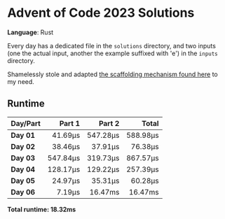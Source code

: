 # Advent of Code 2023 Solutions

**Language**: Rust

Every day has a dedicated file in the `solutions` directory, and two inputs (one the actual input, another the example suffixed with 'e') in the `inputs` directory.

Shamelessly stole and adapted [the scaffolding mechanism found here](https://github.com/fspoettel/advent-of-code-rust) to my need.

## Runtime

| Day/Part | Part 1 | Part 2 | Total |
|:---------|-------:|-------:|------:|
| **Day 01** | 41.69μs | 547.28μs | 588.98μs |
| **Day 02** | 38.46μs | 37.91μs | 76.38μs |
| **Day 03** | 547.84μs | 319.73μs | 867.57μs |
| **Day 04** | 128.17μs | 129.22μs | 257.39μs |
| **Day 05** | 24.97μs | 35.31μs | 60.28μs |
| **Day 06** | 7.19μs | 16.47ms | 16.47ms |


**Total runtime: 18.32ms**

